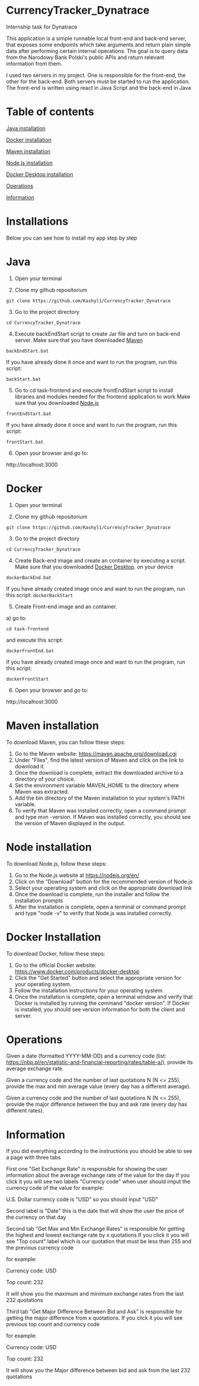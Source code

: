 # CurrencyTracker_Dynatrace

Internship task for Dynatrace

This application is a simple runnable local front-end and back-end server, that exposes some endpoints which take arguments and return plain simple data after performing certain internal operations. The goal is to query data from the Narodowy Bank Polski's public APIs and return relevant information from them. 

I used two servers in my project. One is responsible for the front-end, the other for the back-end. Both servers must be started to run the application. The front-end is written using react in Java Script and the back-end in Java


# Table of contents
[Java installation](#java-installation)

[Docker installation](#docker-installation)

[Maven installation](#maven-installation)

[Node.js installation](#node-installation)

[Docker Desktop installation](#docker-installation)

[Operations](#operations)

[Information](#examples)


# Installations

Below you can see how to install my app step by step

<a id="java-installation"></a>

# Java


1. Open your terminal 

2. Clone my github repositorium

`` git clone https://github.com/Kashyl1/CurrencyTracker_Dynatrace ``

3) Go to the project directory

`` cd CurrencyTracker_Dynatrace ``

4) Execute backEndStart script to create Jar file and turn on back-end server. Make sure that you have downloaded [Maven](#maven-installation)

``backEndStart.bat``

If you have already done it once and want to run the program, run this script:

 `` backStart.bat `` 

5) Go to cd task-frontend and execute frontEndStart script to install libraries and modules needed for the frontend application to work
   Make sure that you downloaded [Node.js](#node-installation)

``frontEndStart.bat``

If you have already done it once and want to run the program, run this script:

 `` frontStart.bat ``
 
6) Open your browser and go to:

http://localhost:3000

<a id="docker-installation"></a>

# Docker

1) Open your terminal

2) Clone my github repositorium

`` git clone https://github.com/Kashyl1/CurrencyTracker_Dynatrace ``

3) Go to the project directory

`` cd CurrencyTracker_Dynatrace ``

4) Create Back-end image and create an container by executing a script. Make sure that you downloaded [Docker Desktop](#dockerDesktop-installation). on your device

``dockerBackEnd.bat``

 If you have already created image once and want to run the program, run this script:
 ``dockerBackStart``

5) Create Front-end image and an container.

a) go to:

``cd task-frontend``

and execute this script:

``dockerFrontEnd.bat``

If you have already created image once and want to run the program, run this script:

 ``dockerFrontStart``
 
 6. Open your browser and go to:
 
 http://localhost:3000

 
<a id="maven-installation"></a>
# Maven installation
 
To download Maven, you can follow these steps:

1) Go to the Maven website: https://maven.apache.org/download.cgi
2) Under "Files", find the latest version of Maven and click on the link to download it.
3) Once the download is complete, extract the downloaded archive to a directory of your choice.
4) Set the environment variable MAVEN_HOME to the directory where Maven was extracted.
5) Add the bin directory of the Maven installation to your system's PATH variable.
6) To verify that Maven was installed correctly, open a command prompt and type mvn -version. If Maven was installed correctly, you should see the version of Maven displayed in the output.

<a id="node-installation"></a>
# Node installation
 
To download Node.js, follow these steps:

1) Go to the Node.js website at https://nodejs.org/en/
2) Click on the "Download" button for the recommended version of Node.js
3) Select your operating system and click on the appropriate download link
4) Once the download is complete, run the installer and follow the installation prompts
5) After the installation is complete, open a terminal or command prompt and type "node -v" to verify that Node.js was installed correctly.

<a id="dockerDesktop-installation"></a>
# Docker Installation

To download Docker, follow these steps:

1) Go to the official Docker website: https://www.docker.com/products/docker-desktop
2) Click the "Get Started" button and select the appropriate version for your operating system.
3) Follow the installation instructions for your operating system.
4) Once the installation is complete, open a terminal window and verify that Docker is installed by running the command "docker version".
If Docker is installed, you should see version information for both the client and server.
 
 <a id="operations"></a>

# Operations

Given a date (formatted YYYY-MM-DD) and a currency code (list: https://nbp.pl/en/statistic-and-financial-reporting/rates/table-a/), provide its average exchange rate.

Given a currency code and the number of last quotations N (N <= 255), provide the max and min average value (every day has a different average).

Given a currency code and the number of last quotations N (N <= 255), provide the major difference between the buy and ask rate (every day has different rates).

 <a id="examples"></a>

# Information

If you did everything according to the instructions you should be able to see a page with three tabs

First one "Get Exchange Rate" is responsible for showing the user information about the average exchange rate of the value for the day
If you click it you will see two labels "Currency code" when user should imput the currency code of the value for example:

U.S. Dollar currency code is "USD" so you should input "USD"

Second label is "Date" this is the date that will show the user the price of the currency on that day

Second tab "Get Max and Min Exchange Rates" is responsible for getting the highest and lowest exchange rate by x quotations
If you click it you will see "Top count" label which is our quotation that must be less than 255 and the previous currency code

for example: 

Currency code: USD

Top count: 232

It will show you the maximum and minimum exchange rates from the last 232 quotations

Third tab "Get Major Difference Between Bid and Ask" is responsible for getting the major difference from x quotations.
If you click it you will see previous top count and currency code

for example: 

Currency code: USD

Top count: 232

It will show you the Major difference between bid and ask from the last 232 quotations
